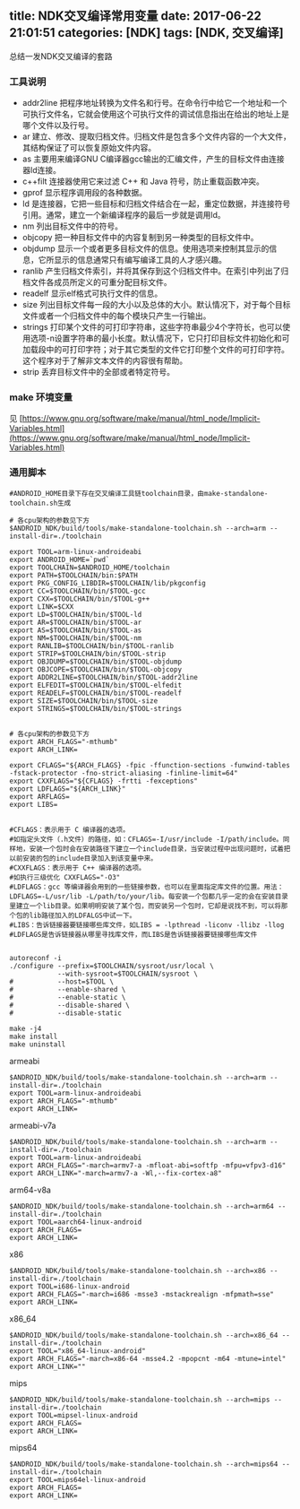 title: NDK交叉编译常用变量
date: 2017-06-22 21:01:51
categories: [NDK]
tags: [NDK, 交叉编译]
---


总结一发NDK交叉编译的套路

<!-- more -->

### 工具说明

 - addr2line  把程序地址转换为文件名和行号。在命令行中给它一个地址和一个可执行文件名，它就会使用这个可执行文件的调试信息指出在给出的地址上是哪个文件以及行号。
 - ar  建立、修改、提取归档文件。归档文件是包含多个文件内容的一个大文件，其结构保证了可以恢复原始文件内容。
 - as  主要用来编译GNU C编译器gcc输出的汇编文件，产生的目标文件由连接器ld连接。
 - c++filt  连接器使用它来过滤 C++ 和 Java 符号，防止重载函数冲突。
 - gprof  显示程序调用段的各种数据。
 - ld  是连接器，它把一些目标和归档文件结合在一起，重定位数据，并连接符号引用。通常，建立一个新编译程序的最后一步就是调用ld。
 - nm  列出目标文件中的符号。
 - objcopy  把一种目标文件中的内容复制到另一种类型的目标文件中。
 - objdump  显示一个或者更多目标文件的信息。使用选项来控制其显示的信息，它所显示的信息通常只有编写编译工具的人才感兴趣。
 - ranlib  产生归档文件索引，并将其保存到这个归档文件中。在索引中列出了归档文件各成员所定义的可重分配目标文件。
 - readelf  显示elf格式可执行文件的信息。
 - size  列出目标文件每一段的大小以及总体的大小。默认情况下，对于每个目标文件或者一个归档文件中的每个模块只产生一行输出。
 - strings  打印某个文件的可打印字符串，这些字符串最少4个字符长，也可以使用选项-n设置字符串的最小长度。默认情况下，它只打印目标文件初始化和可加载段中的可打印字符；对于其它类型的文件它打印整个文件的可打印字符。这个程序对于了解非文本文件的内容很有帮助。
 - strip  丢弃目标文件中的全部或者特定符号。

### make 环境变量 

 见 [https://www.gnu.org/software/make/manual/html_node/Implicit-Variables.html](https://www.gnu.org/software/make/manual/html_node/Implicit-Variables.html)

### 通用脚本

```
#ANDROID_HOME目录下存在交叉编译工具链toolchain目录，由make-standalone-toolchain.sh生成

# 各cpu架构的参数见下方
$ANDROID_NDK/build/tools/make-standalone-toolchain.sh --arch=arm --install-dir=./toolchain

export TOOL=arm-linux-androideabi
export ANDROID_HOME=`pwd`
export TOOLCHAIN=$ANDROID_HOME/toolchain
export PATH=$TOOLCHAIN/bin:$PATH
export PKG_CONFIG_LIBDIR=$TOOLCHAIN/lib/pkgconfig
export CC=$TOOLCHAIN/bin/$TOOL-gcc
export CXX=$TOOLCHAIN/bin/$TOOL-g++
export LINK=$CXX
export LD=$TOOLCHAIN/bin/$TOOL-ld
export AR=$TOOLCHAIN/bin/$TOOL-ar
export AS=$TOOLCHAIN/bin/$TOOL-as
export NM=$TOOLCHAIN/bin/$TOOL-nm
export RANLIB=$TOOLCHAIN/bin/$TOOL-ranlib
export STRIP=$TOOLCHAIN/bin/$TOOL-strip
export OBJDUMP=$TOOLCHAIN/bin/$TOOL-objdump
export OBJCOPE=$TOOLCHAIN/bin/$TOOL-objcopy
export ADDR2LINE=$TOOLCHAIN/bin/$TOOL-addr2line
export ELFEDIT=$TOOLCHAIN/bin/$TOOL-elfedit
export READELF=$TOOLCHAIN/bin/$TOOL-readelf
export SIZE=$TOOLCHAIN/bin/$TOOL-size
export STRINGS=$TOOLCHAIN/bin/$TOOL-strings


# 各cpu架构的参数见下方
export ARCH_FLAGS="-mthumb"
export ARCH_LINK=

export CFLAGS="${ARCH_FLAGS} -fpic -ffunction-sections -funwind-tables -fstack-protector -fno-strict-aliasing -finline-limit=64"
export CXXFLAGS="${CFLAGS} -frtti -fexceptions"
export LDFLAGS="${ARCH_LINK}"
export ARFLAGS=
export LIBS=


#CFLAGS：表示用于 C 编译器的选项。
#如指定头文件（.h文件）的路径，如：CFLAGS=-I/usr/include -I/path/include。同样地，安装一个包时会在安装路径下建立一个include目录，当安装过程中出现问题时，试着把以前安装的包的include目录加入到该变量中来。
#CXXFLAGS：表示用于 C++ 编译器的选项。
#如执行三级优化 CXXFLAGS="-O3"
#LDFLAGS：gcc 等编译器会用到的一些链接参数，也可以在里面指定库文件的位置。用法：LDFLAGS=-L/usr/lib -L/path/to/your/lib。每安装一个包都几乎一定的会在安装目录里建立一个lib目录。如果明明安装了某个包，而安装另一个包时，它却是说找不到，可以将那个包的lib路径加入的LDFALGS中试一下。
#LIBS：告诉链接器要链接哪些库文件，如LIBS = -lpthread -liconv -llibz -llog
#LDFLAGS是告诉链接器从哪里寻找库文件，而LIBS是告诉链接器要链接哪些库文件


autoreconf -i
./configure --prefix=$TOOLCHAIN/sysroot/usr/local \
			--with-sysroot=$TOOLCHAIN/sysroot \
#			--host=$TOOL \
#			--enable-shared \ 
#			--enable-static \
#			--disable-shared \
#			--disable-static

make -j4
make install
make uninstall
```

armeabi

```
$ANDROID_NDK/build/tools/make-standalone-toolchain.sh --arch=arm --install-dir=./toolchain
export TOOL=arm-linux-androideabi
export ARCH_FLAGS="-mthumb"
export ARCH_LINK=
```

armeabi-v7a

```
$ANDROID_NDK/build/tools/make-standalone-toolchain.sh --arch=arm --install-dir=./toolchain
export TOOL=arm-linux-androideabi
export ARCH_FLAGS="-march=armv7-a -mfloat-abi=softfp -mfpu=vfpv3-d16"
export ARCH_LINK="-march=armv7-a -Wl,--fix-cortex-a8"
```

arm64-v8a

```
$ANDROID_NDK/build/tools/make-standalone-toolchain.sh --arch=arm64 --install-dir=./toolchain
export TOOL=aarch64-linux-android
export ARCH_FLAGS=
export ARCH_LINK=
```

x86

```
$ANDROID_NDK/build/tools/make-standalone-toolchain.sh --arch=x86 --install-dir=./toolchain
export TOOL=i686-linux-android
export ARCH_FLAGS="-march=i686 -msse3 -mstackrealign -mfpmath=sse"
export ARCH_LINK=
```

x86_64

```
$ANDROID_NDK/build/tools/make-standalone-toolchain.sh --arch=x86_64 --install-dir=./toolchain
export TOOL="x86_64-linux-android"
export ARCH_FLAGS="-march=x86-64 -msse4.2 -mpopcnt -m64 -mtune=intel"
export ARCH_LINK=""
```

mips

```
$ANDROID_NDK/build/tools/make-standalone-toolchain.sh --arch=mips --install-dir=./toolchain
export TOOL=mipsel-linux-android
export ARCH_FLAGS=
export ARCH_LINK=
```

mips64

```
$ANDROID_NDK/build/tools/make-standalone-toolchain.sh --arch=mips64 --install-dir=./toolchain
export TOOL=mips64el-linux-android
export ARCH_FLAGS=
export ARCH_LINK=
```

